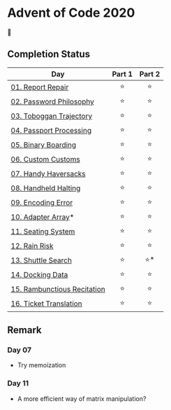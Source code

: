 # Advent of Code 2020

:christmas_tree:

## Completion Status

| Day | Part 1 | Part 2 |
| --- | :---: | :---: |
| [01. Report Repair](https://github.com/tsangsiu/Advent_of_Code/blob/main/2020/Day01/day01.rb) | :star: | :star: |
| [02. Password Philosophy](https://github.com/tsangsiu/Advent_of_Code/blob/main/2020/Day02/day02.rb) | :star: | :star: |
| [03. Toboggan Trajectory](https://github.com/tsangsiu/Advent_of_Code/blob/main/2020/Day03/day03.rb) | :star: | :star: |
| [04. Passport Processing](https://github.com/tsangsiu/Advent_of_Code/blob/main/2020/Day04/day04.rb) | :star: | :star: |
| [05. Binary Boarding](https://github.com/tsangsiu/Advent_of_Code/blob/main/2020/Day05/day05.rb) | :star: | :star: |
| [06. Custom Customs](https://github.com/tsangsiu/Advent_of_Code/blob/main/2020/Day06/day06.rb) | :star: | :star: |
| [07. Handy Haversacks](https://github.com/tsangsiu/Advent_of_Code/blob/main/2020/Day07/day07.rb) | :star: | :star: |
| [08. Handheld Halting](https://github.com/tsangsiu/Advent_of_Code/blob/main/2020/Day08/day08.rb) | :star: | :star: |
| [09. Encoding Error](https://github.com/tsangsiu/Advent_of_Code/blob/main/2020/Day09/day09.rb) | :star: | :star: |
| [10. Adapter Array](https://github.com/tsangsiu/Advent_of_Code/blob/main/2020/Day10/day10.rb)* | :star: | :star: |
| [11. Seating System](https://github.com/tsangsiu/Advent_of_Code/blob/main/2020/Day11/day11.rb) | :star: | :star: |
| [12. Rain Risk](https://github.com/tsangsiu/Advent_of_Code/blob/main/2020/Day12/day12.rb) | :star: | :star: |
| [13. Shuttle Search](https://github.com/tsangsiu/Advent_of_Code/blob/main/2020/Day13/day13.rb) | :star: | :star:* |
| [14. Docking Data](https://github.com/tsangsiu/Advent_of_Code/blob/main/2020/Day14/day14.rb) | :star: | :star: |
| [15. Rambunctious Recitation](https://github.com/tsangsiu/Advent_of_Code/blob/main/2020/Day15/day15.rb) | :star: | :star: |
| [16. Ticket Translation](https://github.com/tsangsiu/Advent_of_Code/blob/main/2020/Day16/day16.rb) | :star: | :star: |

## Remark

### Day 07

- Try memoization

### Day 11

- A more efficient way of matrix manipulation?

